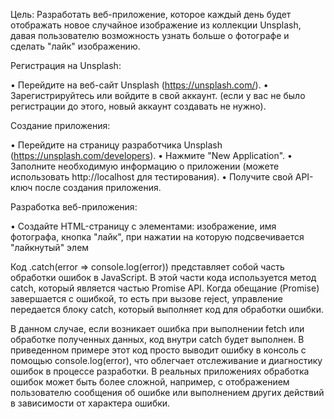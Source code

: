 Цель: Разработать веб-приложение, которое каждый день будет отображать новое случайное изображение из коллекции Unsplash, давая пользователю возможность узнать больше о фотографе и сделать "лайк" изображению.

Регистрация на Unsplash:

• Перейдите на веб-сайт Unsplash (https://unsplash.com/).
• Зарегистрируйтесь или войдите в свой аккаунт. (если у вас не было регистрации до этого, новый аккаунт создавать не нужно).

Создание приложения:

• Перейдите на страницу разработчика Unsplash (https://unsplash.com/developers).
• Нажмите "New Application".
• Заполните необходимую информацию о приложении (можете использовать http://localhost для тестирования).
• Получите свой API-ключ после создания приложения.

Разработка веб-приложения:

• Создайте HTML-страницу с элементами: изображение, имя фотографа, кнопка "лайк", при нажатии на которую подсвечивается "лайкнутый" элем















Код .catch(error => console.log(error)) представляет собой часть обработки ошибок в JavaScript. В этой части кода используется метод catch, который является частью Promise API. Когда обещание (Promise) завершается с ошибкой, то есть при вызове reject, управление передается блоку catch, который выполняет код для обработки ошибки.

В данном случае, если возникает ошибка при выполнении fetch или обработке полученных данных, код внутри catch будет выполнен. В приведенном примере этот код просто выводит ошибку в консоль с помощью console.log(error), что облегчает отслеживание и диагностику ошибок в процессе разработки. В реальных приложениях обработка ошибок может быть более сложной, например, с отображением пользователю сообщения об ошибке или выполнением других действий в зависимости от характера ошибки.